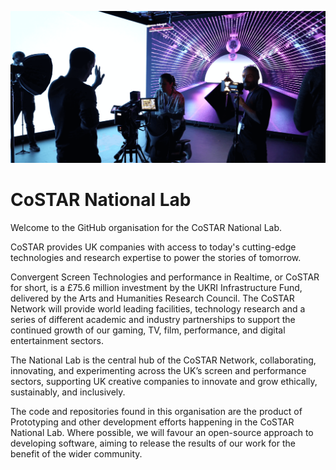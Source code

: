 ![Virtual production](images/3CoSTARNationaLabsStoryFutures-LiminalStageProduction.png)


# CoSTAR National Lab 


Welcome to the GitHub organisation for the CoSTAR National Lab. 

 

CoSTAR provides UK companies with access to today's cutting-edge technologies and research expertise to power the stories of tomorrow.  

 

Convergent Screen Technologies and performance in Realtime, or CoSTAR for short, is a £75.6 million investment by the UKRI Infrastructure Fund, delivered by the Arts and Humanities Research Council. The CoSTAR Network will provide world leading facilities, technology research and a series of different academic and industry partnerships to support the continued growth of our gaming, TV, film, performance, and digital entertainment sectors. 

 

The National Lab is the central hub of the CoSTAR Network, collaborating, innovating, and experimenting across the UK’s screen and performance sectors, supporting UK creative companies to innovate and grow ethically, sustainably, and inclusively. 

 

The code and repositories found in this organisation are the product of Prototyping and other development efforts happening in the CoSTAR National Lab. Where possible, we will favour an open-source approach to developing software, aiming to release the results of our work for the benefit of the wider community. 
